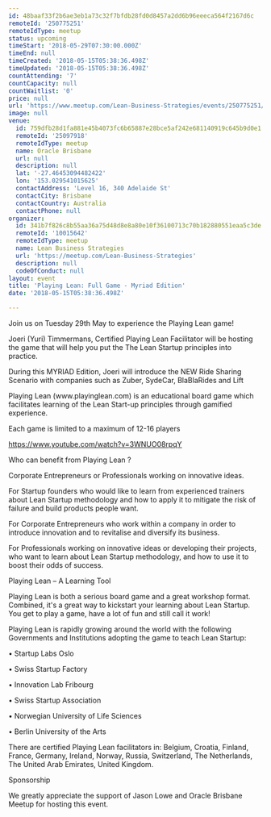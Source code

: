 ```yaml
---
id: 48baaf33f2b6ae3eb1a73c32f7bfdb28fd0d8457a2dd6b96eeeca564f2167d6c
remoteId: '250775251'
remoteIdType: meetup
status: upcoming
timeStart: '2018-05-29T07:30:00.000Z'
timeEnd: null
timeCreated: '2018-05-15T05:38:36.498Z'
timeUpdated: '2018-05-15T05:38:36.498Z'
countAttending: '7'
countCapacity: null
countWaitlist: '0'
price: null
url: 'https://www.meetup.com/Lean-Business-Strategies/events/250775251/'
image: null
venue:
  id: 759dfb28d1fa881e45b4073fc6b65887e28bce5af242e681140919c645b9d0e1
  remoteId: '25097918'
  remoteIdType: meetup
  name: Oracle Brisbane
  url: null
  description: null
  lat: '-27.46453094482422'
  lon: '153.029541015625'
  contactAddress: 'Level 16, 340 Adelaide St'
  contactCity: Brisbane
  contactCountry: Australia
  contactPhone: null
organizer:
  id: 341b7f826c8b55aa36a75d48d8e8a80e10f36100713c70b182880551eaa5c3de
  remoteId: '10015642'
  remoteIdType: meetup
  name: Lean Business Strategies
  url: 'https://meetup.com/Lean-Business-Strategies'
  description: null
  codeOfConduct: null
layout: event
title: 'Playing Lean: Full Game - Myriad Edition'
date: '2018-05-15T05:38:36.498Z'

---
```

<p>Join us on Tuesday 29th May to experience the Playing Lean game!</p> <p>Joeri (Yuri) Timmermans, Certified Playing Lean Facilitator will be hosting the game that will help you put the The Lean Startup principles into practice.</p> <p>During this MYRIAD Edition, Joeri will introduce the NEW Ride Sharing Scenario with companies such as Zuber, SydeCar, BlaBlaRides and Lift</p> <p>Playing Lean (www.playinglean.com) is an educational board game which facilitates learning of the Lean Start-up principles through gamified experience.</p> <p>Each game is limited to a maximum of 12-16 players</p> <p><a href="https://www.youtube.com/watch?v=3WNUO08rpqY" class="embedded">https://www.youtube.com/watch?v=3WNUO08rpqY</a></p> <p>Who can benefit from Playing Lean ?</p> <p>Corporate Entrepreneurs or Professionals working on innovative ideas.</p> <p>For Startup founders who would like to learn from experienced trainers about Lean Startup methodology and how to apply it to mitigate the risk of failure and build products people want.</p> <p>For Corporate Entrepreneurs who work within a company in order to introduce innovation and to revitalise and diversify its business.</p> <p>For Professionals working on innovative ideas or developing their projects, who want to learn about Lean Startup methodology, and how to use it to boost their odds of success.</p> <p>Playing Lean – A Learning Tool</p> <p>Playing Lean is both a serious board game and a great workshop format. Combined, it's a great way to kickstart your learning about Lean Startup. You get to play a game, have a lot of fun and still call it work!</p> <p>Playing Lean is rapidly growing around the world with the following Governments and Institutions adopting the game to teach Lean Startup:</p> <p>• Startup Labs Oslo</p> <p>• Swiss Startup Factory</p> <p>• Innovation Lab Fribourg</p> <p>• Swiss Startup Association</p> <p>• Norwegian University of Life Sciences</p> <p>• Berlin University of the Arts</p> <p>There are certified Playing Lean facilitators in: Belgium, Croatia, Finland, France, Germany, Ireland, Norway, Russia, Switzerland, The Netherlands, The United Arab Emirates, United Kingdom.</p> <p>Sponsorship</p> <p>We greatly appreciate the support of Jason Lowe and Oracle Brisbane Meetup for hosting this event.</p>
